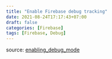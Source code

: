 ```yaml
---
title: "Enable Firebase debug tracking"
date: 2021-08-24T17:17:43+07:00
draft: false
categories: [Firebase]
tags: [Firebase, Debug]
---
```


source: [enabling_debug_mode](https://firebase.google.com/docs/analytics/debugview#enabling_debug_mode)